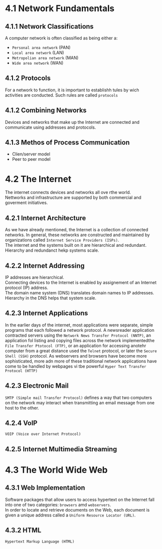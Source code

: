 # 4.1 Network Fundamentals
## 4.1.1 Network Classifications
A computer network is often classified as being either a: 
- `Personal area network` (PAN)
- `Local area network` (LAN)
- `Metropolian area network` (MAN)
- `Wide area network` (WAN)
## 4.1.2 Protocols
For a network to function, it is important to establishh tules by wich activities are conducted. Such rules are called `protocols`
## 4.1.2 Combining Networks
Devices and networks that make up the Internet are connected and communicate using addresses and protocols.
## 4.1.3 Methos of Process Communication
- Clien/server model
- Peer to peer model
# 4.2 The Internet
The internet connects devices and networks all ove rthe world. <br>
Nettworks and infrastructure are supported by both commercial and goverment initiatives.
## 4.2.1 Internet Architecture
As we have already mentioned, the Internet is a collection of connected networks. In general, these networks are constructed and maintained by organizations called `Internet Service Providers (ISPs)`. <br>
The internet and the systems built on it are hierarchical and redundant. <br>
Hierarchy and redundanct hekp systems scale.
## 4.2.2 Internet Addressing
IP addresses are hierarchical. <br>
Connecting devices to the Internet is enabled by assignement of an Internet protocol (IP) address. <br>
The domain name system (DNS) translates domain names to IP addresses.
Hierarchy in the DNS helps that system scale.
## 4.2.3 Internet Applications
In the earlier days of the internet, most applications were separate, simple programs that each followed a network protocol. A newsreader application contracted servers using the `Network News Transfer Protocol (NNTP)`, an application fol listing and copying files across the network implementedthe `File Transfer Ptotocol (FTP)`, or an application for accessing anotehr computer from a great distance used the `Telnet` protocol, or later the `Secure Shell (SSH)` protocol. As webservers and browsers have become more sophisticated, more adn more of these traditional network applications have come to be handled by webpages vi tbe powerful `Hyper Text Transfer Protocol (HTTP)`
## 4.2.3 Electronic Mail
`SMTP (Simple mail Transfer Protocol)` defines a way that two computers on the network may interact when transmitting an email message from one host to the other.
## 4.2.4 VoIP
`VOIP (Voice over Internet Protocol)` 
## 4.2.5 Internet Multimedia Streaming
# 4.3 The World Wide Web
## 4.3.1 Web Implementation
Software packages that allow users to access hypertext on the Internet fall into one of two categories: `browsers` amd `webservers`. <br>
In order to locate and retrieve documents on the Web, each document is given a unique address called a `Uniform Resource Locator (URL)`.
## 4.3.2 HTML 
`Hypertext Markup Language (HTML)`
